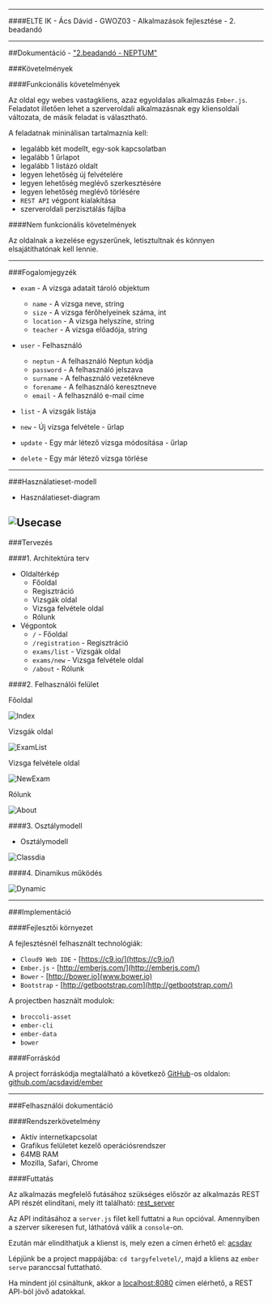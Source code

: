 -----

####ELTE IK - Ács Dávid - GWOZ03 - Alkalmazások fejlesztése - 2. beadandó

-----

##Dokumentáció - ["2.beadandó - NEPTUM"](https://github.com/horvathgyozo/alkfejl_minta)

###Követelmények

####Funkcionális követelmények

Az oldal egy webes vastagkliens, azaz egyoldalas alkalmazás `Ember.js`. Feladatot illetően lehet a szerveroldali alkalmazásnak egy kliensoldali változata, de másik feladat is választható.

A feladatnak mininálisan tartalmaznia kell:

- legalább két modellt, egy-sok kapcsolatban
- legalább 1 űrlapot
- legalább 1 listázó oldalt
- legyen lehetőség új felvételére
- legyen lehetőség meglévő szerkesztésére
- legyen lehetőség meglévő törlésére
- `REST API` végpont kialakítása
- szerveroldali perzisztálás fájlba

####Nem funkcionális követelmények

Az oldalnak a kezelése egyszerűnek, letisztultnak és könnyen elsajátíthatónak kell lennie.

-----

###Fogalomjegyzék

- `exam` - A vizsga adatait tároló objektum
  - `name` -  A vizsga neve, string
  - `size` - A vizsga férőhelyeinek száma, int
  - `location` - A vizsga helyszíne, string
  - `teacher` - A vizsga előadója, string

- `user` - Felhasználó
  - `neptun` - A felhasználó Neptun kódja
  - `password` - A felhasználó jelszava
  - `surname` - A felhasználó vezetékneve
  - `forename` - A felhasználó keresztneve
  - `email` - A felhasználó e-mail címe
 
- `list` - A vizsgák listája
- `new` - Új vizsga felvétele - űrlap
- `update` - Egy már létező vizsga módosítása - űrlap
- `delete` - Egy már létező vizsga törlése

-----

###Használatieset-modell

- Használatieset-diagram 

![Usecase](imagesforbead2/usecase.png)
-----

###Tervezés

####1. Architektúra terv

 - Oldaltérkép
   - Főoldal
   - Regisztráció
   - Vizsgák oldal
   - Vizsga felvétele oldal
   - Rólunk
 - Végpontok
   - `/` - Főoldal
   - `/registration` - Regisztráció
   - `exams/list` - Vizsgák oldal
   - `exams/new` - Vizsga felvétele oldal
   - `/about` - Rólunk       
        
####2. Felhasználói felület

   Főoldal 
   
   ![Index](imagesforbead2/fooldal.png)

   Vizsgák oldal 
   
   ![ExamList](imagesforbead2/vizsgák.png)

   Vizsga felvétele oldal 
   
   ![NewExam](imagesforbead2/ujvizsga.png)
   
   Rólunk
   
   ![About](imagesforbead2/rolunk.png)

####3. Osztálymodell

- Osztálymodell 

![Classdia](imagesforbead2/calss_dia.png)

####4. Dinamikus működés

![Dynamic](imagesforbead2/dynamic.png)

-----

###Implementáció

####Fejlesztői környezet

  A fejlesztésnél felhasznált technológiák:
  
  - `Cloud9 Web IDE` - [https://c9.io/](https://c9.io/)
  - `Ember.js` - [http://emberjs.com/](http://emberjs.com/)
  - `Bower` - [http://bower.io](www.bower.io)
  - `Bootstrap` - [http://getbootstrap.com](http://getbootstrap.com/)
  
  A projectben használt modulok:

  - `broccoli-asset`
  - `ember-cli`
  - `ember-data`
  - `bower`

####Forráskód

  A project forráskódja megtalálható a következő [GitHub](http://github.com)-os oldalon: [github.com/acsdavid/ember](https://github.com/acsdavid/ember)

-----

###Felhasználói dokumentáció

####Rendszerkövetelmény

- Aktív internetkapcsolat
- Grafikus felületet kezelő operációsrendszer
- 64MB RAM
- Mozilla, Safari, Chrome

####Futtatás

Az alkalmazás megfelelő futásához szükséges először az alkalmazás REST API részét elindítani, mely itt található: [rest_server](https://ide.c9.io/acsdavid/rest_server)

Az API indításához a `server.js` filet kell futtatni a `Run` opcióval. Amennyiben a szerver sikeresen fut, láthatóvá válik a `console`-on.

Ezután már elindíthatjuk a klienst is, mely ezen a címen érhető el: [acsdav](https://ide.c9.io/acsdavid/ember)

Lépjünk be a project mappájába: `cd targyfelvetel/`, majd a kliens az `ember serve` paranccsal futtatható.

Ha mindent jól csináltunk, akkor a [localhost:8080](http://http://ember-acsdavid.c9users.io:8080/) címen elérhető, a REST API-ból jövő adatokkal.
